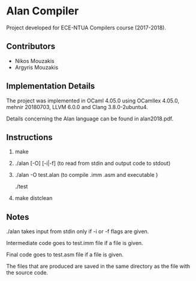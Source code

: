 # Alan Compiler

Project developed for ECE-NTUA Compilers course (2017-2018).

## Contributors

* Nikos Mouzakis
* Argyris Mouzakis

## Implementation Details

The project was implemented in OCaml 4.05.0 using OCamllex 4.05.0, mehnir 20180703, LLVM 6.0.0 and Clang 3.8.0-2ubuntu4.

Details concerning the Alan language can be found in alan2018.pdf.

## Instructions

1) make

2) ./alan [-O] [-i|-f] (to read from stdin and output code to stdout)

3) ./alan -O test.alan (to compile .imm .asm and executable )

   ./test

4) make distclean

## Notes

./alan takes input from stdin only if -i or -f flags are given.

Intermediate code goes to test.imm file if a file is given.

Final code goes to test.asm file if a file is given.

The files that are produced are saved in the same directory as the file with the source code.
